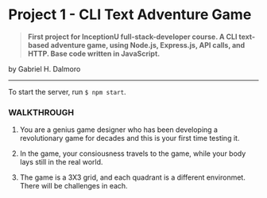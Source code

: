 # Project 1 - CLI Text Adventure Game

> **First project for InceptionU full-stack-developer course. A CLI text-based adventure game, using Node.js, Express.js, API calls, and HTTP. Base code written in JavaScript.**

by Gabriel H. Dalmoro

---

To start the server, run `$ npm start`.

### WALKTHROUGH

1. You are a genius game designer who has been developing a revolutionary game for decades and this is your first time testing it.

2. In the game, your consiousness travels to the game, while your body lays still in the real world.

3. The game is a 3X3 grid, and each quadrant is a different environmet. There will be challenges in each.
